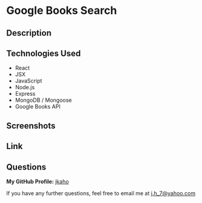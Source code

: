 # Google Books Search 

## Description 

## Technologies Used

- React
- JSX
- JavaScript
- Node.js
- Express 
- MongoDB / Mongoose 
- Google Books API

## Screenshots 

## Link

## Questions 

**My GitHub Profile:** [jkaho](https://www.github.com/jkaho)

If you have any further questions, feel free to email me at [j.h_7@yahoo.com](mailto:j.h_7@yahoo.com)